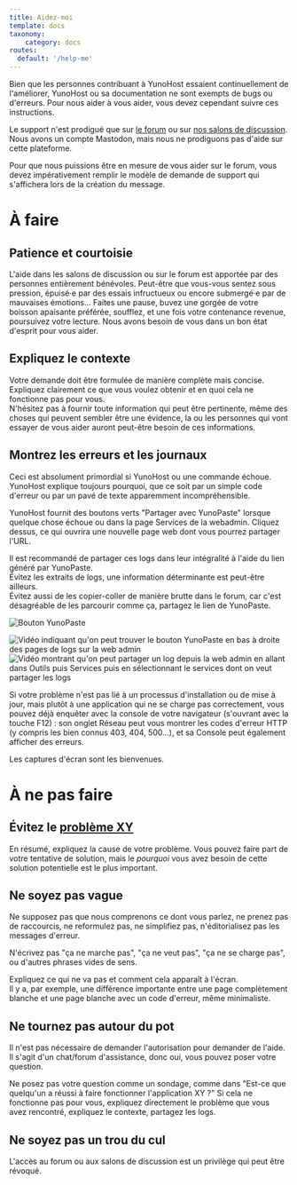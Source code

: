 ```yaml
---
title: Aidez-moi
template: docs
taxonomy:
    category: docs
routes:
  default: '/help-me'
---
```


Bien que les personnes contribuant à YunoHost essaient continuellement de l'améliorer, YunoHost ou sa documentation ne sont exempts de bugs ou d'erreurs. Pour nous aider à vous aider, vous devez cependant suivre ces instructions.

Le support n'est prodigué que sur [le forum](https://forum.yunohost.org?target=_blank) ou sur [nos salons de discussion](/chat_rooms?target=_blank).  
Nous avons un compte Mastodon, mais nous ne prodiguons pas d'aide sur cette plateforme.

Pour que nous puissions être en mesure de vous aider sur le forum, vous devez impérativement remplir le modèle de demande de support qui s'affichera lors de la création du message.

# À faire

## Patience et courtoisie

L'aide dans les salons de discussion ou sur le forum est apportée par des personnes entièrement bénévoles. Peut-être que vous-vous sentez sous pression, épuisé·e par des essais infructueux ou encore submergé·e par de mauvaises émotions... Faites une pause, buvez une gorgée de votre boisson apaisante préférée, soufflez, et une fois votre contenance revenue, poursuivez votre lecture. Nous avons besoin de vous dans un bon état d'esprit pour vous aider.

## Expliquez le contexte

Votre demande doit être formulée de manière complète mais concise. Expliquez clairement ce que vous voulez obtenir et en quoi cela ne fonctionne pas pour vous.  
N'hésitez pas à fournir toute information qui peut être pertinente, même des choses qui peuvent sembler être une évidence, la ou les personnes qui vont essayer de vous aider auront peut-être besoin de ces informations.

## Montrez les erreurs et les journaux

Ceci est absolument primordial si YunoHost ou une commande échoue. YunoHost explique toujours pourquoi, que ce soit par un simple code d'erreur ou par un pavé de texte apparemment incompréhensible.

YunoHost fournit des boutons verts "Partager avec YunoPaste" lorsque quelque chose échoue ou dans la page Services de la webadmin. Cliquez dessus, ce qui ouvrira une nouvelle page web dont vous pourrez partager l'URL.

Il est recommandé de partager ces logs dans leur intégralité à l'aide du lien généré par YunoPaste.  
Évitez les extraits de logs, une information déterminante est peut-être ailleurs.  
Évitez aussi de les copier-coller de manière brutte dans le forum, car c'est désagréable de les parcourir comme ça, partagez le lien de YunoPaste.

![Bouton YunoPaste](image://yunopaste.png)

![Vidéo indiquant qu'on peut trouver le bouton YunoPaste en bas à droite des pages de logs sur la web admin](image://yunopaste_install.mp4?loop=1&controls=0&autoplay=1&muted)
![Vidéo montrant qu'on peut partager un log depuis la web admin en allant dans Outils puis Services puis en sélectionnant le services dont on veut partager les logs](image://yunopaste_service.mp4?loop=1&controls=0&autoplay=1&muted)

Si votre problème n'est pas lié à un processus d'installation ou de mise à jour, mais plutôt à une application qui ne se charge pas correctement, vous pouvez déjà enquêter avec la console de votre navigateur (s'ouvrant avec la touche F12) : son onglet Réseau peut vous montrer les codes d'erreur HTTP (y compris les bien connus 403, 404, 500...), et sa Console peut également afficher des erreurs.

Les captures d'écran sont les bienvenues.

# À ne pas faire

## Évitez le [problème XY](https://xyproblem.info/)

En résumé, expliquez la cause de votre problème. Vous pouvez faire part de votre tentative de solution, mais le *pourquoi* vous avez besoin de cette solution potentielle est le plus important.

## Ne soyez pas vague

Ne supposez pas que nous comprenons ce dont vous parlez, ne prenez pas de raccourcis, ne reformulez pas, ne simplifiez pas, n'éditorialisez pas les messages d'erreur.

N'écrivez pas "ça ne marche pas", "ça ne veut pas", "ça ne se charge pas", ou d'autres phrases vides de sens.

Expliquez ce qui ne va pas et comment cela apparaît à l'écran.  
Il y a, par exemple, une différence importante entre une page complètement blanche et une page blanche avec un code d'erreur, même minimaliste.

## Ne tournez pas autour du pot

Il n'est pas nécessaire de demander l'autorisation pour demander de l'aide. Il s'agit d'un chat/forum d'assistance, donc oui, vous pouvez poser votre question.

Ne posez pas votre question comme un sondage, comme dans "Est-ce que quelqu'un a réussi à faire fonctionner l'application XY ?" Si cela ne fonctionne pas pour vous, expliquez directement le problème que vous avez rencontré, expliquez le contexte, partagez les logs.

## Ne soyez pas un trou du cul

L'accès au forum ou aux salons de discussion est un privilège qui peut être révoqué.
